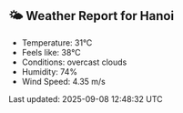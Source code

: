 <!-- WEATHER-START -->
## 🌤 Weather Report for Hanoi

- Temperature: 31°C
- Feels like: 38°C
- Conditions: overcast clouds
- Humidity: 74%
- Wind Speed: 4.35 m/s

Last updated: 2025-09-08 12:48:32 UTC
<!-- WEATHER-END -->
